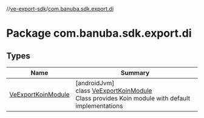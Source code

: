 //[ve-export-sdk](../../index.md)/[com.banuba.sdk.export.di](index.md)

# Package com.banuba.sdk.export.di

## Types

| Name | Summary |
|---|---|
| [VeExportKoinModule](-ve-export-koin-module/index.md) | [androidJvm]<br>class [VeExportKoinModule](-ve-export-koin-module/index.md)<br>Class provides Koin module with default implementations |
